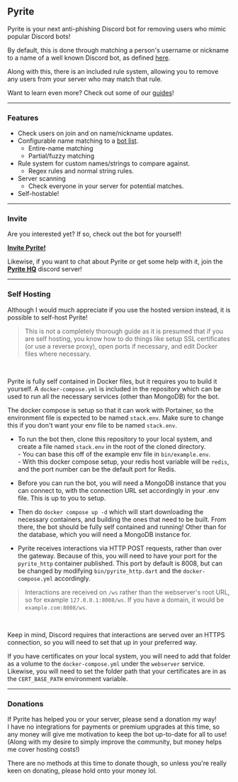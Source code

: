 ## **Pyrite**
Pyrite is your next anti-phishing Discord bot for removing users who mimic popular Discord bots!

By default, this is done through matching a person's username or nickname to a name of a well known Discord bot, as defined [here](https://github.com/Pyrite-X/Bot-List).

Along with this, there is an included rule system, allowing you to remove any users from your server who may match that rule.

Want to learn even more? Check out some of our [guides](guides/README.md)!

---
### **Features**

- Check users on join and on name/nickname updates.
- Configurable name matching to a [bot list](https://github.com/Pyrite-X/Bot-List).
  - Entire-name matching
  - Partial/fuzzy matching
- Rule system for custom names/strings to compare against.
  - Regex rules and normal string rules.
- Server scanning 
  - Check everyone in your server for potential matches.
- Self-hostable!

---
###  **Invite**
Are you interested yet? If so, check out the bot for yourself!

**[Invite Pyrite!](https://discord.com/api/oauth2/authorize?client_id=1022370218489692222&permissions=1374926720198&scope=bot%20applications.commands)**

Likewise, if you want to chat about Pyrite or get some help with it,
join the **[Pyrite HQ](https://discord.gg/xzeWEDu4mj)** discord server!

---

### **Self Hosting**
Although I would much appreciate if you use the hosted version instead, it is possible to self-host Pyrite!
> This is not a completely thorough guide as it is presumed that if you are self hosting, you know how to do things like setup SSL certificates (or use a reverse proxy), open ports if necessary, and edit Docker files where necessary. 

<br>

Pyrite is fully self contained in Docker files, but it requires you to build it yourself. A `docker-compose.yml` is included in the repository which can be used to run all the necessary services (other than MongoDB) for the bot.

The docker compose is setup so that it can work with Portainer, so the environment file is expected to be named `stack.env`. Make sure to change this if you don't want your env file to be named `stack.env`. 

+ To run the bot then, clone this repository to your local system, and create a file named `stack.env` in the root of the cloned directory. <br> - You can base this off of the example env file in `bin/example.env`. <br> - With this docker compose setup, your redis host variable will be `redis`, and the port number can be the default port for Redis.

+ Before you can run the bot, you will need a MongoDB instance that you can connect to, with the connection URL set accordingly in your .env file. This is up to you to setup.

+ Then do `docker compose up -d` which will start downloading the necessary containers, and building the ones that need to be built. From there, the bot should be fully self contained and running! Other than for the database, which you will need a MongoDB instance for.

+ Pyrite receives interactions via HTTP POST requests, rather than over the gateway. Because of this, you will need to have your port for the `pyrite_http` container published. This port by default is 8008, but can be changed by modifying `bin/pyrite_http.dart` and the `docker-compose.yml` accordingly. 
> Interactions are received on `/ws` rather than the webserver's root URL, so for example `127.0.0.1:8008/ws`. If you have a domain, it would be `example.com:8008/ws`.

<br>

Keep in mind, Discord requires that interactions are served over an HTTPS connection, so you will need to set that up in your preferred way. 

If you have certificates on your local system, you will need to add that folder as a volume to the `docker-compose.yml` under the `webserver` service.<br> Likewise, you will need to set the folder path that your certificates are in as the `CERT_BASE_PATH` environment variable.

---
### **Donations**
If Pyrite has helped you or your server, please send a donation my way! <br> I have no integrations for payments or premium upgrades at this time, so any money will give me motivation to keep the bot up-to-date for all to use! (Along with my desire to simply improve the community, but money helps me cover hosting costs!)

There are no methods at this time to donate though, so unless you're really keen on donating, please hold onto your money lol.
